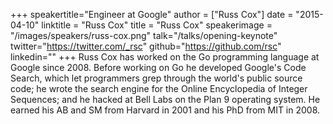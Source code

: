 +++
speakertitle="Engineer at Google"
author = ["Russ Cox"]
date = "2015-04-10"
linktitle = "Russ Cox"
title = "Russ Cox"
speakerimage = "/images/speakers/russ-cox.png"
talk="/talks/opening-keynote"
twitter="https://twitter.com/_rsc"
github="https://github.com/rsc"
linkedin=""
+++
Russ Cox has worked on the Go programming language at Google since 2008. Before working on Go he developed Google's Code Search, which let programmers grep through the world's public source code; he wrote the search engine for the Online Encyclopedia of Integer Sequences; and he hacked at Bell Labs on the Plan 9 operating system. He earned his AB and SM from Harvard in 2001 and his PhD from MIT in 2008.
